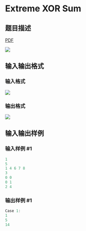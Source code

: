 # Extreme XOR Sum

## 题目描述

[problemUrl]: https://uva.onlinejudge.org/index.php?option=com_onlinejudge&Itemid=8&category=871&page=show_problem&problem=5076

[PDF](https://uva.onlinejudge.org/external/131/p13154.pdf)

![](https://cdn.luogu.com.cn/upload/vjudge_pic/UVA13154/7859104d5e820da06f1ffdfa52221a529c0db8c4.png)

## 输入输出格式

### 输入格式

![](https://cdn.luogu.com.cn/upload/vjudge_pic/UVA13154/5a9ad624166f4c1e722ff5680a78e76f4b17e2ea.png)

### 输出格式

![](https://cdn.luogu.com.cn/upload/vjudge_pic/UVA13154/6d6d50f3cc2146426d694241f82a335d9abae716.png)

## 输入输出样例

### 输入样例 #1

```cpp
1
5
1 4 6 7 8
3
0 0
0 1
2 4
```


### 输出样例 #1

```cpp
Case 1:
1
5
14
```


